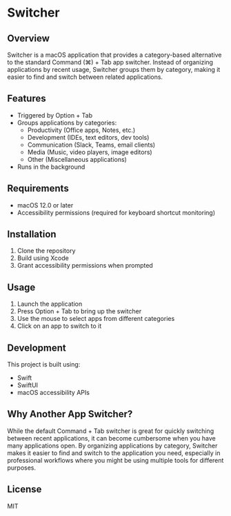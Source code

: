 # Switcher

## Overview
Switcher is a macOS application that provides a category-based alternative to the standard Command (⌘) + Tab app switcher. Instead of organizing applications by recent usage, Switcher groups them by category, making it easier to find and switch between related applications.

## Features
- Triggered by Option + Tab
- Groups applications by categories:
  - Productivity (Office apps, Notes, etc.)
  - Development (IDEs, text editors, dev tools)
  - Communication (Slack, Teams, email clients)
  - Media (Music, video players, image editors)
  - Other (Miscellaneous applications)
- Runs in the background

## Requirements
- macOS 12.0 or later
- Accessibility permissions (required for keyboard shortcut monitoring)

## Installation
1. Clone the repository
2. Build using Xcode
3. Grant accessibility permissions when prompted

## Usage
1. Launch the application
2. Press Option + Tab to bring up the switcher
3. Use the mouse to select apps from different categories
4. Click on an app to switch to it

## Development
This project is built using:
- Swift
- SwiftUI
- macOS accessibility APIs

## Why Another App Switcher?
While the default Command + Tab switcher is great for quickly switching between recent applications, it can become cumbersome when you have many applications open. By organizing applications by category, Switcher makes it easier to find and switch to the application you need, especially in professional workflows where you might be using multiple tools for different purposes.

## License
MIT

